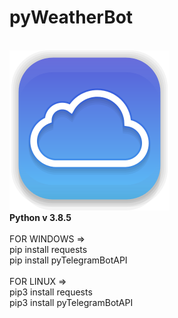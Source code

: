 # pyWeatherBot

<br>
<img src="welcome.png">
<br>

<b>
Python v 3.8.5
</b>
<br>

<br>
FOR WINDOWS =>
<br>
pip install requests
<br>
pip install pyTelegramBotAPI
<br>

<br>
FOR LINUX =>
<br>
pip3 install requests
<br>
pip3 install pyTelegramBotAPI
